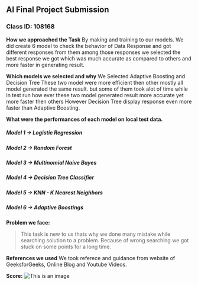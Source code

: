 ## AI Final Project Submission

### Class ID: 108168

**How we approached the Task**
By making and training to our models. We did create 6 model to check the behavior of Data Response and got different responses from them among those responses we selected the best response we got which was much accurate as compared to others and more faster in generating result.

**Which models we selected and why**
We Selected Adaptive Boosting and Decision Tree These two model were more efficient then other mostly all model generated the same result. but some of them took alot of time while in test run how ever these two model generated result more accurate yet more faster then others However Decision Tree display response even more faster than Adaptive Boosting.

**What were the performances of each model on local test data.**

##### Model 1 -> Logistic Regression

##### Model 2 -> Random Forest

##### Model 3 -> Multinomial Naive Bayes

##### Model 4 -> Decision Tree Classifier

##### Model 5 -> KNN - K Nearest Neighbors

##### Model 6 -> Adaptive Boostings

**Problem we face:**

> This task is new to us thats why we done many mistake while searching solution to a problem. Because of wrong searching we got stuck on some points for a long time.

**References we used**
We took referece and guidance from website of GeeksforGeeks, Online Blog and Youtube Videos.

**Score:**
![This is an image](https://drive.google.com/file/d/1TUCH3n-G3AK-O2X12iMETK8MZ-pOYhAj/view?usp=sharing)

